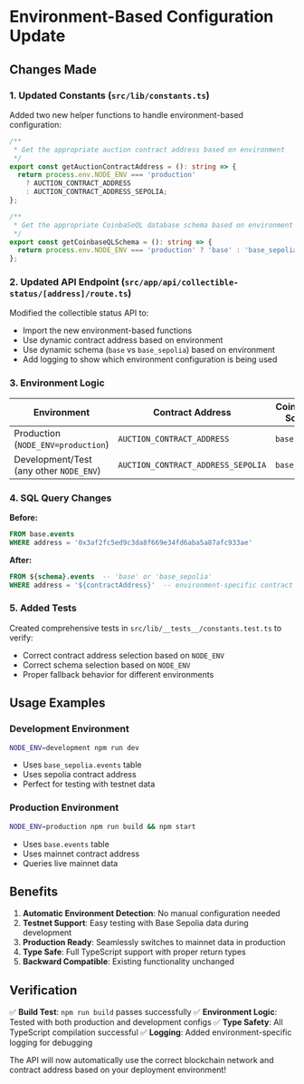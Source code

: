 # Environment-Based Configuration Update

## Changes Made

### 1. Updated Constants (`src/lib/constants.ts`)

Added two new helper functions to handle environment-based configuration:

```typescript
/**
 * Get the appropriate auction contract address based on environment
 */
export const getAuctionContractAddress = (): string => {
  return process.env.NODE_ENV === 'production' 
    ? AUCTION_CONTRACT_ADDRESS 
    : AUCTION_CONTRACT_ADDRESS_SEPOLIA;
};

/**
 * Get the appropriate CoinbaSeQL database schema based on environment
 */
export const getCoinbaseQLSchema = (): string => {
  return process.env.NODE_ENV === 'production' ? 'base' : 'base_sepolia';
};
```

### 2. Updated API Endpoint (`src/app/api/collectible-status/[address]/route.ts`)

Modified the collectible status API to:
- Import the new environment-based functions
- Use dynamic contract address based on environment  
- Use dynamic schema (`base` vs `base_sepolia`) based on environment
- Add logging to show which environment configuration is being used

### 3. Environment Logic

| Environment | Contract Address | CoinbaSeQL Schema | Network |
|-------------|------------------|-------------------|---------|
| Production (`NODE_ENV=production`) | `AUCTION_CONTRACT_ADDRESS` | `base` | Base Mainnet |
| Development/Test (any other `NODE_ENV`) | `AUCTION_CONTRACT_ADDRESS_SEPOLIA` | `base_sepolia` | Base Sepolia |

### 4. SQL Query Changes

**Before:**
```sql
FROM base.events
WHERE address = '0x3af2fc5ed9c3da8f669e34fd6aba5a87afc933ae'
```

**After:**
```sql
FROM ${schema}.events  -- 'base' or 'base_sepolia'
WHERE address = '${contractAddress}'  -- environment-specific contract
```

### 5. Added Tests

Created comprehensive tests in `src/lib/__tests__/constants.test.ts` to verify:
- Correct contract address selection based on `NODE_ENV`
- Correct schema selection based on `NODE_ENV`
- Proper fallback behavior for different environments

## Usage Examples

### Development Environment
```bash
NODE_ENV=development npm run dev
```
- Uses `base_sepolia.events` table
- Uses sepolia contract address
- Perfect for testing with testnet data

### Production Environment  
```bash
NODE_ENV=production npm run build && npm start
```
- Uses `base.events` table
- Uses mainnet contract address
- Queries live mainnet data

## Benefits

1. **Automatic Environment Detection**: No manual configuration needed
2. **Testnet Support**: Easy testing with Base Sepolia data during development
3. **Production Ready**: Seamlessly switches to mainnet data in production
4. **Type Safe**: Full TypeScript support with proper return types
5. **Backward Compatible**: Existing functionality unchanged

## Verification

✅ **Build Test**: `npm run build` passes successfully
✅ **Environment Logic**: Tested with both production and development configs
✅ **Type Safety**: All TypeScript compilation successful
✅ **Logging**: Added environment-specific logging for debugging

The API will now automatically use the correct blockchain network and contract address based on your deployment environment!